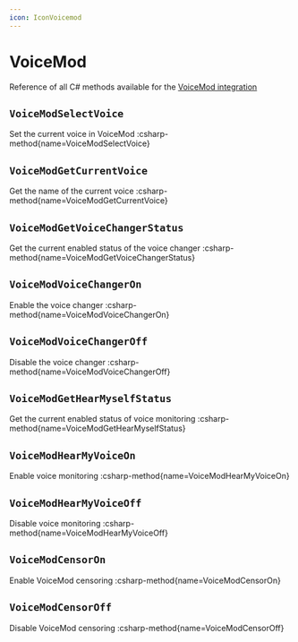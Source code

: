```yaml
---
icon: IconVoicemod
---
```


# VoiceMod
Reference of all C# methods available for the [VoiceMod integration](/config/integrations/voicemod)

## `VoiceModSelectVoice`
Set the current voice in VoiceMod
:csharp-method{name=VoiceModSelectVoice}

## `VoiceModGetCurrentVoice`
Get the name of the current voice
:csharp-method{name=VoiceModGetCurrentVoice}

## `VoiceModGetVoiceChangerStatus`
Get the current enabled status of the voice changer
:csharp-method{name=VoiceModGetVoiceChangerStatus}

## `VoiceModVoiceChangerOn`
Enable the voice changer
:csharp-method{name=VoiceModVoiceChangerOn}

## `VoiceModVoiceChangerOff`
Disable the voice changer
:csharp-method{name=VoiceModVoiceChangerOff}

## `VoiceModGetHearMyselfStatus`
Get the current enabled status of voice monitoring
:csharp-method{name=VoiceModGetHearMyselfStatus}

## `VoiceModHearMyVoiceOn`
Enable voice monitoring
:csharp-method{name=VoiceModHearMyVoiceOn}

## `VoiceModHearMyVoiceOff`
Disable voice monitoring
:csharp-method{name=VoiceModHearMyVoiceOff}

## `VoiceModCensorOn`
Enable VoiceMod censoring
:csharp-method{name=VoiceModCensorOn}

## `VoiceModCensorOff`
Disable VoiceMod censoring
:csharp-method{name=VoiceModCensorOff}
